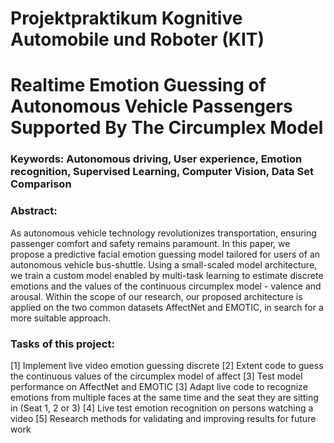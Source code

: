 # Projektpraktikum Kognitive Automobile und Roboter (KIT)

# Realtime Emotion Guessing of Autonomous Vehicle Passengers Supported By The Circumplex Model

### Keywords: Autonomous driving, User experience, Emotion recognition, Supervised Learning, Computer Vision, Data Set Comparison
### Abstract: 
As autonomous vehicle technology revolutionizes transportation, ensuring passenger comfort and safety remains paramount. In this paper, we propose a predictive facial emotion guessing model tailored for users of an autonomous vehicle bus-shuttle. Using a small-scaled model architecture, we train a custom model enabled by multi-task learning to estimate discrete emotions and the values of the continuous circumplex model - valence and arousal. Within the scope of our research, our proposed architecture is applied on the two common datasets AffectNet and EMOTIC, in search for a more suitable approach.

### Tasks of this project:

[1] Implement live video emotion guessing discrete
[2] Extent code to guess the continuous values of the circumplex model of affect
[3] Test model performance on AffectNet and EMOTIC
[3] Adapt live code to recognize emotions from multiple faces at the same time and the seat they are sitting in (Seat 1, 2 or 3)
[4] Live test emotion recognition on persons watching a video
[5] Research methods for validating and improving results for future work
